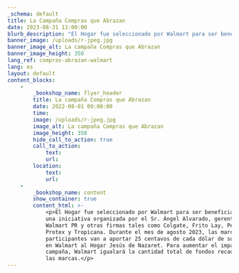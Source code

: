 ```yaml
---
_schema: default
title: La Campaña Compras que Abrazan
date: 2023-08-31 12:00:00
blurb_description: "El Hogar fue seleccionado por Walmart para ser beneficiario de una\_iniciativa organizada por el Sr. Ángel Alvarado, gerente de Walmart PR y otras firmas tales\_como Colgate, Frito Lay, Pepsi, 7Up, Protex y Tropicana. Durante el mes de agosto 2023, las\_marcas participantes van a aportar 25 centavos de cada dólar de sus ventas en Walmart al\_Hogar Jesús de Nazaret. Para aumentar el impacto de la campaña, Walmart igualará la\_cantidad total de fondos recaudados por las marcas.​​"
banner_image: /uploads/r-jpeg.jpg
banner_image_alt: La campaña Compras que Abrazan
banner_image_height: 350
lang_ref: compras-abrazan-walmart
lang: es
layout: default
content_blocks:
    -
        _bookshop_name: flyer_header
        title: La campaña Compras que Abrazan
        date: 2022-08-01 09:00:00
        time:
        image: /uploads/r-jpeg.jpg
        image_alt: La campaña Compras que Abrazan
        image_height: 350
        hide_call_to_action: true
        call_to_action:
            text:
            url:
        location:
            text:
            url:
    -
        _bookshop_name: content
        show_container: true
        content_html: >-
            <p>El Hogar fue seleccionado por Walmart para ser beneficiario de
            una iniciativa organizada por el Sr. Ángel Alvarado, gerente de
            Walmart PR y otras firmas tales como Colgate, Frito Lay, Pepsi, 7Up,
            Protex y Tropicana. Durante el mes de agosto 2023, las marcas
            participantes van a aportar 25 centavos de cada dólar de sus ventas
            en Walmart al Hogar Jesús de Nazaret. Para aumentar el impacto de la
            campaña, Walmart igualará la cantidad total de fondos recaudados por
            las marcas.​​</p>
---
```


